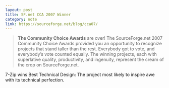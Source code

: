 ```yaml
---
layout: post
title: SF.net CCA 2007 Winner
category: note
link: https://sourceforge.net/blog/cca07/
---
```


<blockquote cite="https://sourceforge.net/blog/cca07/">
  <p><strong>The Community Choice Awards</strong> are over! The SourceForge.net 2007 Community Choice Awards provided you an opportunity to recognize projects that stand taller than the rest. Everybody got to vote, and everybody’s vote counted equally. The winning projects, each with superlative quality, productivity, and ingenuity, represent the cream of the crop on SourceForge.net.</p>
</blockquote>

7-Zip wins Best Technical Design: The project most likely to inspire awe with its technical perfection.
